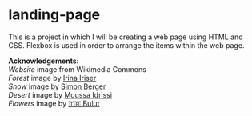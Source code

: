 # landing-page

This is a project in which I will be creating a web page using HTML and CSS. Flexbox is used in order to arrange the items within the web page.

**Acknowledgements:**  
*Website* image from Wikimedia Commons  
*Forest* image by [Irina Iriser](https://www.pexels.com/@iriser/)  
*Snow* image by [Simon Berger](https://www.pexels.com/@8moments/)  
*Desert* image by [Moussa Idrissi](https://www.pexels.com/@mographe/)  
*Flowers* image by [🇹🇷 Bulut](https://www.pexels.com/@bulutsadehanim/)  
